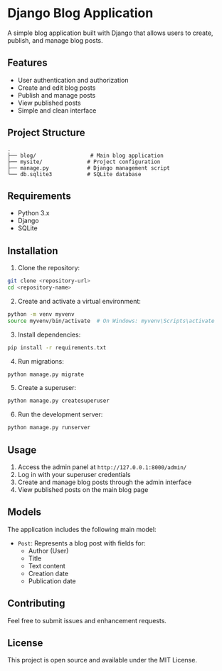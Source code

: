 # Django Blog Application

A simple blog application built with Django that allows users to create, publish, and manage blog posts.

## Features

- User authentication and authorization
- Create and edit blog posts
- Publish and manage posts
- View published posts
- Simple and clean interface

## Project Structure

```
.
├── blog/                 # Main blog application
├── mysite/              # Project configuration
├── manage.py            # Django management script
└── db.sqlite3           # SQLite database
```

## Requirements

- Python 3.x
- Django
- SQLite

## Installation

1. Clone the repository:
```bash
git clone <repository-url>
cd <repository-name>
```

2. Create and activate a virtual environment:
```bash
python -m venv myvenv
source myvenv/bin/activate  # On Windows: myvenv\Scripts\activate
```

3. Install dependencies:
```bash
pip install -r requirements.txt
```

4. Run migrations:
```bash
python manage.py migrate
```

5. Create a superuser:
```bash
python manage.py createsuperuser
```

6. Run the development server:
```bash
python manage.py runserver
```

## Usage

1. Access the admin panel at `http://127.0.0.1:8000/admin/`
2. Log in with your superuser credentials
3. Create and manage blog posts through the admin interface
4. View published posts on the main blog page

## Models

The application includes the following main model:

- `Post`: Represents a blog post with fields for:
  - Author (User)
  - Title
  - Text content
  - Creation date
  - Publication date

## Contributing

Feel free to submit issues and enhancement requests.

## License

This project is open source and available under the MIT License. 